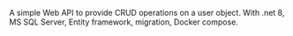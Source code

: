 A simple Web API to provide CRUD operations on a user object. With .net 8, MS SQL Server, Entity framework, migration, Docker compose.
